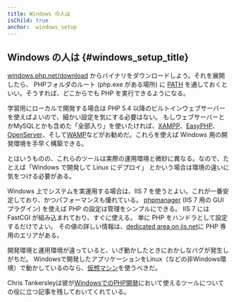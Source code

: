 ```yaml
---
title: Windows の人は
isChild: true
anchor:  windows_setup
---
```


## Windows の人は {#windows_setup_title}

[windows.php.net/download][php-downloads] からバイナリをダウンロードしよう。それを展開したら、
PHPフォルダのルート (php.exe がある場所) に [PATH][windows-path] を通しておくといい。そうすれば、どこからでも PHP を実行できるようになる。

学習用にローカルで開発する場合は PHP 5.4 以降のビルトインウェブサーバーを使えばよいので、細かい設定を気にする必要はない。
もしウェブサーバーとかMySQLとかも含めた「全部入り」を使いたければ、[XAMPP][xampp]、[EasyPHP][easyphp]、[OpenServer][openserver]、そして[WAMP][wamp]などがお勧めだ。これらを使えば Windows 用の開発環境を手早く構築できる。

とはいうものの、これらのツールは実際の運用環境と微妙に異なる。なので、たとえば「Windows で開発して Linux にデプロイ」
とかいう場合は環境の違いに気をつける必要がある。

Windows 上でシステムを実運用する場合は、IIS 7 を使うとよい。これが一番安定しており、かつパフォーマンスも優れている。
[phpmanager][phpmanager] (IIS 7 用の GUI プラグイン) を使えば PHP の設定は管理をシンプルにできる。
IIS 7 には FastCGI が組み込まれており、すぐに使える。
単に PHP をハンドラとして設定するだけでよい。
その値の詳しい情報は、[dedicated area on iis.net][php-iis]に PHP 専用のエリアがある。

開発環境と運用環境が違っていると、いざ動かしたときにおかしなバグが発生しがちだ。
Windowsで開発したアプリケーションをLinux（などの非Windows環境）で動かしているのなら、[仮想マシン](/#virtualization_title)を使うべきだ。

Chris Tankersleyは彼が[WindowsでのPHP開発][windows-tools]において使えるツールについての役に立つ記事を残しておいてくれている。

[easyphp]: https://www.easyphp.org/
[phpmanager]: http://phpmanager.codeplex.com/
[openserver]: http://open-server.ru/
[wamp]: https://www.wampserver.com/en/
[php-downloads]: https://windows.php.net/download/
[php-iis]: https://php.iis.net/
[windows-path]: https://www.windows-commandline.com/set-path-command-line/
[windows-tools]: https://ctankersley.com/2016/11/13/developing-on-windows-2016/
[xampp]: http://www.apachefriends.org/en/xampp.html
